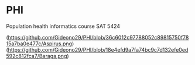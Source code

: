 # PHI
Population health informatics course SAT 5424



(https://github.com/Gideono29/PHI/blob/36c6012c97788052c89815750f7815a7ba0e477c/Aspirus.png)
(https://github.com/Gideono29/PHI/blob/18e4efd9a7fa74bc9c7d132efe0ed592c812fca7/Baraga.png)

